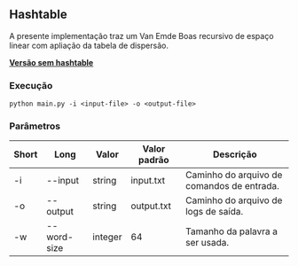 ## Hashtable

A presente implementação traz um Van Emde Boas recursivo de espaço linear com apliação da tabela de dispersão. 

**[Versão sem hashtable](/samirbraga/van-emde-boas/blob/without-hashtable)**

### Execução

```
python main.py -i <input-file> -o <output-file>
```

### Parâmetros

| Short | Long                  | Valor   | Valor padrão | Descrição                                                                                                            |
|-------|-----------------------|---------|--------------|----------------------------------------------------------------------------------------------------------------------|
| -i    | --input               | string  | input.txt    | Caminho do arquivo de comandos de entrada.                                                                           |
| -o    | --output              | string  | output.txt   | Caminho do arquivo de logs de saída.                                                                                 |
| -w    | --word-size           | integer | 64           | Tamanho da palavra a ser usada.                                                                                      |
